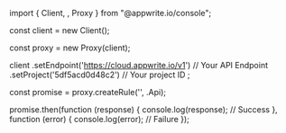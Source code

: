 import { Client, , Proxy } from "@appwrite.io/console";

const client = new Client();

const proxy = new Proxy(client);

client
    .setEndpoint('https://cloud.appwrite.io/v1') // Your API Endpoint
    .setProject('5df5acd0d48c2') // Your project ID
;

const promise = proxy.createRule('', .Api);

promise.then(function (response) {
    console.log(response); // Success
}, function (error) {
    console.log(error); // Failure
});